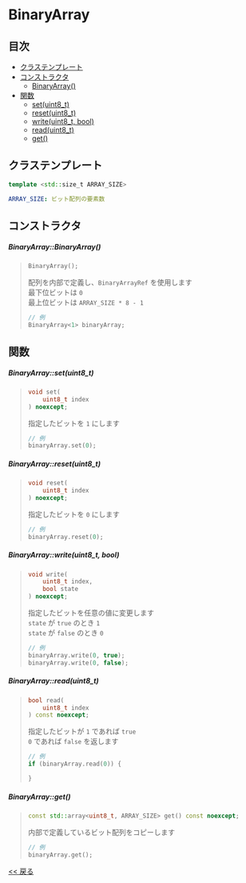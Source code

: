 # BinaryArray

## 目次
- [クラステンプレート](#クラステンプレート)
- [コンストラクタ](#コンストラクタ)
  - [BinaryArray()](#binaryarraybinaryarray)
- [関数](#関数)
  - [set(uint8_t)](#binaryarraysetuint8_t)
  - [reset(uint8_t)](#binaryarrayresetuint8_t)
  - [write(uint8_t, bool)](#binaryarraywriteuint8_t-bool)
  - [read(uint8_t)](#binaryarrayreaduint8_t)
  - [get()](#binaryarrayget)

## クラステンプレート
```c++
template <std::size_t ARRAY_SIZE>
```
```yaml
ARRAY_SIZE: ビット配列の要素数
```

## コンストラクタ
##### BinaryArray::BinaryArray()
> ```c++
> BinaryArray();
> ```
> 配列を内部で定義し、`BinaryArrayRef` を使用します  
> 最下位ビットは `0`  
> 最上位ビットは `ARRAY_SIZE * 8 - 1`
> ```c++
> // 例
> BinaryArray<1> binaryArray;
> ```

## 関数

##### BinaryArray::set(uint8_t)
> ```c++
> void set(
>     uint8_t index
> ) noexcept;
> ```
> 指定したビットを `1` にします
> ```c++
> // 例
> binaryArray.set(0);
> ```

##### BinaryArray::reset(uint8_t)
> ```c++
> void reset(
>     uint8_t index
> ) noexcept;
> ```
> 指定したビットを `0` にします
> ```c++
> // 例
> binaryArray.reset(0);
> ```

##### BinaryArray::write(uint8_t, bool)
> ```c++
> void write(
>     uint8_t index,
>     bool state
> ) noexcept;
> ```
> 指定したビットを任意の値に変更します  
> `state` が `true` のとき `1`  
> `state` が `false` のとき `0`
> ```c++
> // 例
> binaryArray.write(0, true);
> binaryArray.write(0, false);
> ```

##### BinaryArray::read(uint8_t)
> ```c++
> bool read(
>     uint8_t index
> ) const noexcept;
> ```
> 指定したビットが `1` であれば `true`  
> `0` であれば `false` を返します
> ```c++
> // 例
> if (binaryArray.read(0)) {
> 
> }
> ```

##### BinaryArray::get()
> ```c++
> const std::array<uint8_t, ARRAY_SIZE> get() const noexcept;
> ```
> 内部で定義しているビット配列をコピーします
> ```c++
> // 例
> binaryArray.get();
> ```

[<< 戻る](../INDEX.md)
